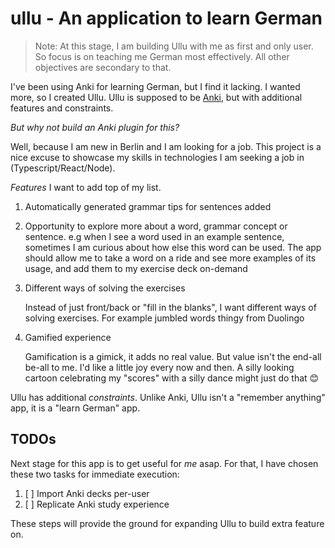 # ullu - An application to learn German

> Note: At this stage, I am building Ullu with me as first and only user. So
> focus is on teaching me German most effectively. All other objectives are
> secondary to that.

I've been using Anki for learning German, but I find it lacking. I wanted more,
so I created Ullu. Ullu is supposed to be [Anki](https://ankiweb.net/), but with
additional features and constraints.

_But why not build an Anki plugin for this?_

Well, because I am new in Berlin and I am looking for a job. This project is a
nice excuse to showcase my skills in technologies I am seeking a job in
(Typescript/React/Node).

*Features* I want to add top of my list.

1. Automatically generated grammar tips for sentences added

2. Opportunity to explore more about a word, grammar concept or sentence. e.g
   when I see a word used in an example sentence, sometimes I am curious about
   how else this word can be used. The app should allow me to take a word on a
   ride and see more examples of its usage, and add them to my exercise deck
   on-demand

3. Different ways of solving the exercises

   Instead of just front/back or "fill in the blanks", I want different ways of
   solving exercises. For example jumbled words thingy from Duolingo

4. Gamified experience

   Gamification is a gimick, it adds no real value. But value isn't the end-all
   be-all to me. I'd like a little joy every now and then. A silly looking
   cartoon celebrating my "scores" with a silly dance might just do that 😊

Ullu has additional *constraints*. Unlike Anki, Ullu isn't a "remember anything"
app, it is a "learn German" app.

## TODOs

Next stage for this app is to get useful for *me* asap. For that, I have chosen
these two tasks for immediate execution:

1. [ ] Import Anki decks per-user
2. [ ] Replicate Anki study experience

These steps will provide the ground for expanding Ullu to build extra feature
on.
